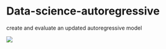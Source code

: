 # Data-science-autoregressive
create and evaluate an updated autoregressive model


<img src="https://github.com/noorkhokhar99/Data-science-autoregressive/blob/main/data.jpeg">

